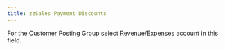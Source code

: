 ```yaml
---
title: zzSales Payment Discounts
---
```



For the Customer Posting Group select Revenue/Expenses account in this  field.
